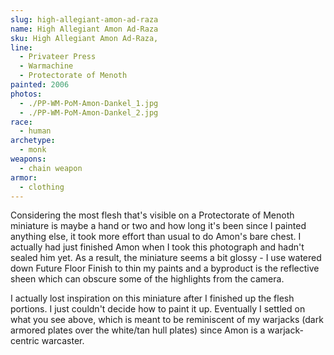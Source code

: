 ```yaml
---
slug: high-allegiant-amon-ad-raza
name: High Allegiant Amon Ad-Raza
sku: High Allegiant Amon Ad-Raza,
line:
  - Privateer Press
  - Warmachine
  - Protectorate of Menoth
painted: 2006
photos:
  - ./PP-WM-PoM-Amon-Dankel_1.jpg
  - ./PP-WM-PoM-Amon-Dankel_2.jpg
race:
  - human
archetype:
  - monk
weapons:
  - chain weapon
armor:
  - clothing
---
```


Considering the most flesh that's visible on a Protectorate of Menoth miniature is maybe a hand or two and how long it's been since I painted anything else, it took more effort than usual to do Amon's bare chest. I actually had just finished Amon when I took this photograph and hadn't sealed him yet. As a result, the miniature seems a bit glossy - I use watered down Future Floor Finish to thin my paints and a byproduct is the reflective sheen which can obscure some of the highlights from the camera.

I actually lost inspiration on this miniature after I finished up the flesh portions. I just couldn't decide how to paint it up. Eventually I settled on what you see above, which is meant to be reminiscent of my warjacks (dark armored plates over the white/tan hull plates) since Amon is a warjack-centric warcaster.
